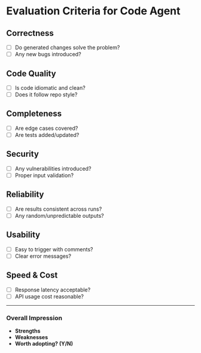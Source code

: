 # Evaluation Criteria for Code Agent

## Correctness

- [ ] Do generated changes solve the problem?
- [ ] Any new bugs introduced?

## Code Quality

- [ ] Is code idiomatic and clean?
- [ ] Does it follow repo style?

## Completeness

- [ ] Are edge cases covered?
- [ ] Are tests added/updated?

## Security

- [ ] Any vulnerabilities introduced?
- [ ] Proper input validation?

## Reliability

- [ ] Are results consistent across runs?
- [ ] Any random/unpredictable outputs?

## Usability

- [ ] Easy to trigger with comments?
- [ ] Clear error messages?

## Speed & Cost

- [ ] Response latency acceptable?
- [ ] API usage cost reasonable?

---

### Overall Impression

- **Strengths**
- **Weaknesses**
- **Worth adopting? (Y/N)**
